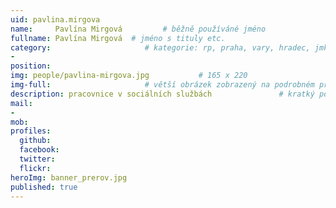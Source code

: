 ```yaml
---
uid: pavlina.mirgova
name:     Pavlína Mirgová         # běžně používáné jméno
fullname: Pavlína Mirgová  # jméno s tituly etc.
category:                     # kategorie: rp, praha, vary, hradec, jmk, senat
- 
position:
img: people/pavlina-mirgova.jpg           # 165 x 220
img-full:                     # větší obrázek zobrazený na podrobném profilu
description: pracovnice v sociálních službách               # kratký popis, max 160 znaků
mail:
- 
mob:         
profiles:
  github:
  facebook:       
  twitter:        
  flickr:       
heroImg: banner_prerov.jpg
published: true
---
```

